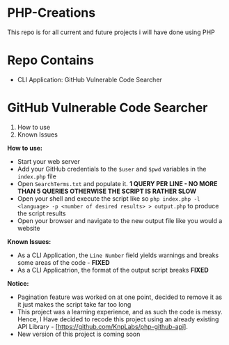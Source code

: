 # PHP-Creations
This repo is for all current and future projects i will have done using PHP

# Repo Contains
- CLI Application: GitHub Vulnerable Code Searcher



# GitHub Vulnerable Code Searcher
1. How to use
2. Known Issues

**How to use:**
- Start your web server
- Add your GitHub credentials to the `$user` and `$pwd` variables in the `index.php` file 
- Open `SearchTerms.txt` and populate it. **1 QUERY PER LINE - NO MORE THAN 5 QUERIES OTHERWISE THE SCRIPT IS RATHER SLOW**  
- Open your shell  and execute the script like so `php index.php -l <language> -p <number of desired results> > output.php` to produce the script results
- Open your browser and navigate to the new output file like you would a website

**Known Issues:**
- As a CLI Application, the `Line Number` field yields warnings and breaks some areas of the code - **FIXED**
- As a CLI Applicatrion,  the format of the output script breaks **FIXED**

**Notice:**
- Pagination feature was worked on at one point, decided to remove it as it just makes the script take far too long
- This project was a learning experience, and as such the code is messy. Hence, I Have decided to recode this project using an already existing API Library - [https://github.com/KnpLabs/php-github-api].
- New version of this project is coming soon
